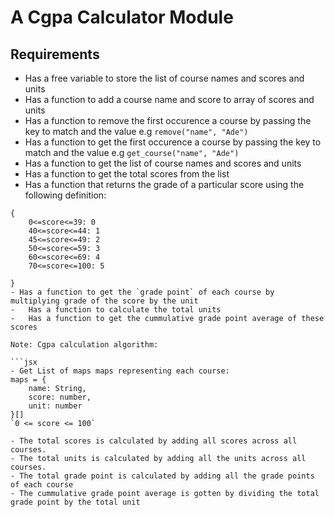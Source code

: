 # A Cgpa Calculator Module

## Requirements

-   Has a free variable to store the list of course names and scores and units
-   Has a function to add a course name and score to array of scores and units
-   Has a function to remove the first occurence a course by passing the key to match and the value e.g `remove("name", "Ade")`
-   Has a function to get the first occurence a course by passing the key to match and the value e.g `get_course("name", "Ade")`
-   Has a function to get the list of course names and scores and units
-   Has a function to get the total scores from the list
-   Has a function that returns the grade of a particular score using the following definition:

````
{
    0<=score<=39: 0
    40<=score<=44: 1
    45<=score<=49: 2
    50<=score<=59: 3
    60<=score<=69: 4
    70<=score<=100: 5

}
- Has a function to get the `grade point` of each course by multiplying grade of the score by the unit
-   Has a function to calculate the total units
-   Has a function to get the cummulative grade point average of these scores

Note: Cgpa calculation algorithm:

```jsx
- Get List of maps maps representing each course:
maps = {
    name: String,
    score: number,
    unit: number
}[]
`0 <= score <= 100`

- The total scores is calculated by adding all scores across all courses.
- The total units is calculated by adding all the units across all courses.
- The total grade point is calculated by adding all the grade points of each course
- The cummulative grade point average is gotten by dividing the total grade point by the total unit

````
